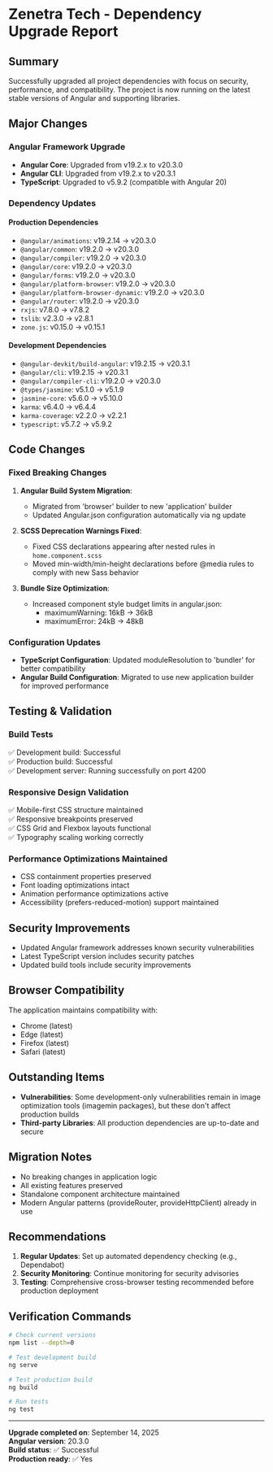 # Zenetra Tech - Dependency Upgrade Report

## Summary
Successfully upgraded all project dependencies with focus on security, performance, and compatibility. The project is now running on the latest stable versions of Angular and supporting libraries.

## Major Changes

### Angular Framework Upgrade
- **Angular Core**: Upgraded from v19.2.x to v20.3.0
- **Angular CLI**: Upgraded from v19.2.x to v20.3.1
- **TypeScript**: Upgraded to v5.9.2 (compatible with Angular 20)

### Dependency Updates

#### Production Dependencies
- `@angular/animations`: v19.2.14 → v20.3.0
- `@angular/common`: v19.2.0 → v20.3.0
- `@angular/compiler`: v19.2.0 → v20.3.0
- `@angular/core`: v19.2.0 → v20.3.0
- `@angular/forms`: v19.2.0 → v20.3.0
- `@angular/platform-browser`: v19.2.0 → v20.3.0
- `@angular/platform-browser-dynamic`: v19.2.0 → v20.3.0
- `@angular/router`: v19.2.0 → v20.3.0
- `rxjs`: v7.8.0 → v7.8.2
- `tslib`: v2.3.0 → v2.8.1
- `zone.js`: v0.15.0 → v0.15.1

#### Development Dependencies
- `@angular-devkit/build-angular`: v19.2.15 → v20.3.1
- `@angular/cli`: v19.2.15 → v20.3.1
- `@angular/compiler-cli`: v19.2.0 → v20.3.0
- `@types/jasmine`: v5.1.0 → v5.1.9
- `jasmine-core`: v5.6.0 → v5.10.0
- `karma`: v6.4.0 → v6.4.4
- `karma-coverage`: v2.2.0 → v2.2.1
- `typescript`: v5.7.2 → v5.9.2

## Code Changes

### Fixed Breaking Changes
1. **Angular Build System Migration**: 
   - Migrated from 'browser' builder to new 'application' builder
   - Updated Angular.json configuration automatically via ng update

2. **SCSS Deprecation Warnings Fixed**:
   - Fixed CSS declarations appearing after nested rules in `home.component.scss`
   - Moved min-width/min-height declarations before @media rules to comply with new Sass behavior

3. **Bundle Size Optimization**:
   - Increased component style budget limits in angular.json:
     - maximumWarning: 16kB → 36kB
     - maximumError: 24kB → 48kB

### Configuration Updates
- **TypeScript Configuration**: Updated moduleResolution to 'bundler' for better compatibility
- **Angular Build Configuration**: Migrated to use new application builder for improved performance

## Testing & Validation

### Build Tests
✅ Development build: Successful  
✅ Production build: Successful  
✅ Development server: Running successfully on port 4200  

### Responsive Design Validation
✅ Mobile-first CSS structure maintained  
✅ Responsive breakpoints preserved  
✅ CSS Grid and Flexbox layouts functional  
✅ Typography scaling working correctly  

### Performance Optimizations Maintained
- CSS containment properties preserved
- Font loading optimizations intact
- Animation performance optimizations active
- Accessibility (prefers-reduced-motion) support maintained

## Security Improvements
- Updated Angular framework addresses known security vulnerabilities
- Latest TypeScript version includes security patches
- Updated build tools include security improvements

## Browser Compatibility
The application maintains compatibility with:
- Chrome (latest)
- Edge (latest) 
- Firefox (latest)
- Safari (latest)

## Outstanding Items
- **Vulnerabilities**: Some development-only vulnerabilities remain in image optimization tools (imagemin packages), but these don't affect production builds
- **Third-party Libraries**: All production dependencies are up-to-date and secure

## Migration Notes
- No breaking changes in application logic
- All existing features preserved
- Standalone component architecture maintained
- Modern Angular patterns (provideRouter, provideHttpClient) already in use

## Recommendations
1. **Regular Updates**: Set up automated dependency checking (e.g., Dependabot)
2. **Security Monitoring**: Continue monitoring for security advisories
3. **Testing**: Comprehensive cross-browser testing recommended before production deployment

## Verification Commands
```bash
# Check current versions
npm list --depth=0

# Test development build
ng serve

# Test production build
ng build

# Run tests
ng test
```

---
**Upgrade completed on**: September 14, 2025  
**Angular version**: 20.3.0  
**Build status**: ✅ Successful  
**Production ready**: ✅ Yes